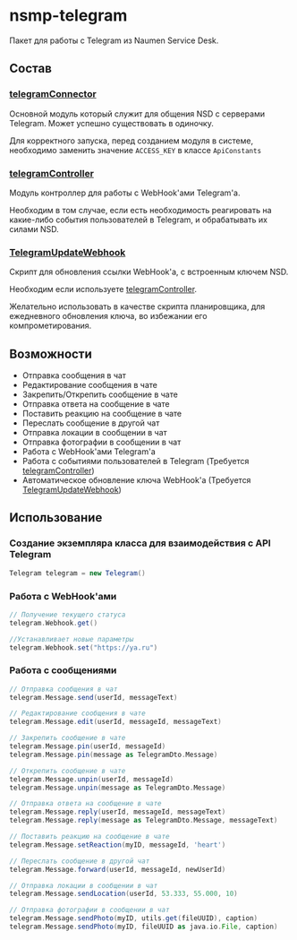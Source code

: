 # nsmp-telegram
Пакет для работы с Telegram из Naumen Service Desk.

## Состав
### [telegramConnector](src/main/groovy/ru/nerilov/telegram/telegramConnector.groovy)
Основной модуль который служит для общения NSD с серверами Telegram. Может успешно существовать в одиночку.

Для корректного запуска, перед созданием модуля в системе, необходимо заменить значение `ACCESS_KEY` в классе `ApiConstants`

### [telegramController](src/main/groovy/ru/nerilov/telegram/telegramController.groovy)
Модуль контроллер для работы с WebHook'ами Telegram'a.

Необходим в том случае, если есть необходимость реагировать на какие-либо события пользователей в Telegram, и обрабатывать их силами NSD.

### [TelegramUpdateWebhook](/src/main/groovy/TelegramUpdateWebhook.groovy)
Скрипт для обновления ссылки WebHook'a, с встроенным ключем NSD.

Необходим если используете [telegramController](src/main/groovy/ru/nerilov/telegram/telegramController.groovy).

Желательно использовать в качестве скрипта планировщика, для ежедневного обновления ключа, во избежании его компрометирования.

## Возможности
- Отправка сообщения в чат
- Редактирование сообщения в чате
- Закрепить/Открепить сообщение в чате
- Отправка ответа на сообщение в чате
- Поставить реакцию на сообщение в чате
- Переслать сообщение в другой чат
- Отправка локации в сообщении в чат
- Отправка фотографии в сообщении в чат
- Работа с WebHook'ами Telegram'a
- Работа с событиями пользователей в Telegram (Требуется [telegramController](src/main/groovy/ru/nerilov/telegram/telegramController.groovy))
- Автоматическое обновление ключа WebHook'а (Требуется [TelegramUpdateWebhook](/src/main/groovy/TelegramUpdateWebhook.groovy))


## Использование

### Создание экземпляра класса для взаимодействия с API Telegram
```groovy
Telegram telegram = new Telegram()
```

###  Работа с WebHook'ами
```groovy
// Получение текущего статуса
telegram.Webhook.get()

//Устанавливает новые параметры
telegram.Webhook.set("https://ya.ru")
```

###  Работа с сообщениями
```groovy
// Отправка сообщения в чат
telegram.Message.send(userId, messageText)

// Редактирование сообщения в чате
telegram.Message.edit(userId, messageId, messageText)

// Закрепить сообщение в чате
telegram.Message.pin(userId, messageId)
telegram.Message.pin(message as TelegramDto.Message)

// Открепить сообщение в чате
telegram.Message.unpin(userId, messageId)
telegram.Message.unpin(message as TelegramDto.Message)

// Отправка ответа на сообщение в чате
telegram.Message.reply(userId, messageId, messageText)
telegram.Message.reply(message as TelegramDto.Message, messageText)

// Поставить реакцию на сообщение в чате
telegram.Message.setReaction(myID, messageId, 'heart')

// Переслать сообщение в другой чат
telegram.Message.forward(userId, messageId, newUserId)

// Отправка локации в сообщении в чат
telegram.Message.sendLocation(userId, 53.333, 55.000, 10)

// Отправка фотографии в сообщении в чат
telegram.Message.sendPhoto(myID, utils.get(fileUUID), caption)
telegram.Message.sendPhoto(myID, fileUUID as java.io.File, caption)
```

